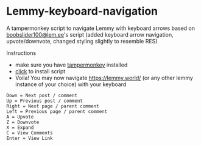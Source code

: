 # Lemmy-keyboard-navigation
A tampermonkey script to navigate Lemmy with keyboard arrows based on boobslider100@lem.ee's script (added keyboard arrow navigation, upvote/downvote, changed styling slightly to resemble RES)

Instructions
- make sure you have [tampermonkey](https://chrome.google.com/webstore/detail/tampermonkey/dhdgffkkebhmkfjojejmpbldmpobfkfo) installed
- [click](https://greasyfork.org/en/scripts/470401-lemmy-keyboard-navigation) to install script
- Voila! You may now navigate https://lemmy.world/ (or any other lemmy instance of your choice) with your keyboard

```
Down = Next post / comment
Up = Previous post / comment
Right = Next page / parent comment
Left = Previous page / parent comment
A = Upvote
Z = Downvote
X = Expand
C = View Comments
Enter = View Link
```
